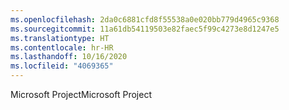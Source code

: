 ```yaml
---
ms.openlocfilehash: 2da0c6881cfd8f55538a0e020bb779d4965c9368
ms.sourcegitcommit: 11a61db54119503e82faec5f99c4273e8d1247e5
ms.translationtype: HT
ms.contentlocale: hr-HR
ms.lasthandoff: 10/16/2020
ms.locfileid: "4069365"
---
```

<span data-ttu-id="2d664-101">Microsoft Project</span><span class="sxs-lookup"><span data-stu-id="2d664-101">Microsoft Project</span></span>